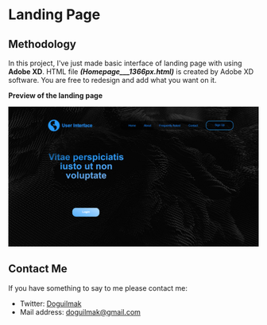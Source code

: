 
# Landing Page

## Methodology

In this project, I've just made basic interface of landing page with using **Adobe XD**. HTML file ***(Homepage___1366px.html)*** is created by Adobe XD software. You are free to redesign and add what you want on it. 

**Preview of the landing page**

![landing_page](landing_page.png)

## Contact Me

If you have something to say to me please contact me: 

 - Twitter: [Doguilmak](https://twitter.com/Doguilmak) 
 - Mail address: doguilmak@gmail.com
 
